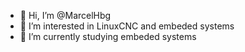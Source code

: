 - 👋 Hi, I’m @MarcelHbg
- 👀 I’m interested in LinuxCNC and embeded systems
- 🌱 I’m currently studying embeded systems

<!---
MarcelHbg/MarcelHbg is a ✨ special ✨ repository because its `README.md` (this file) appears on your GitHub profile.
You can click the Preview link to take a look at your changes.
--->
